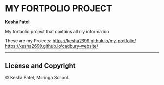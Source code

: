 # MY FORTPOLIO PROJECT

**Kesha Patel**

My fortpolio project that contains all my information 

These are my Projects:
https://kesha2699.github.io/my-portfolio/
https://kesha2699.github.io/cadbury-website/

---

## License and Copyright 

© Kesha Patel, Moringa School.
